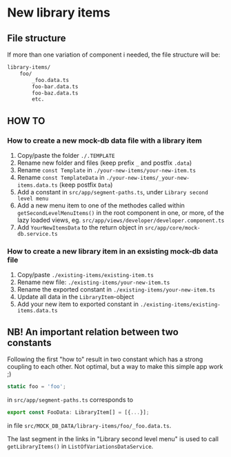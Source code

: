 # New library items

## File structure

If more than one variation of component i needed, the file structure will be:

```bash
library-items/
    foo/
        _foo.data.ts
        foo-bar.data.ts
        foo-baz.data.ts
        etc.
```

## HOW TO

### How to create a new mock-db data file with a library item

1. Copy/paste the folder `./.TEMPLATE`
2. Rename new folder and files (keep prefix `_` and postfix `.data`)
3. Rename `const Template` in `./your-new-items/your-new-item.ts`
4. Rename `const TemplateData` in `./your-new-items/_your-new-items.data.ts` (keep postfix `Data`)
5. Add a constant in `src/app/segment-paths.ts`, under `Library second level menu`
6. Add a new menu item to one of the methodes called within `getSecondLevelMenuItems()` in the root component in one, or more, of the lazy loaded views, eg. `src/app/views/developer/developer.component.ts`
7. Add `YourNewItemsData` to the return object in `src/app/core/mock-db.service.ts`

### How to create a new library item in an exsisting mock-db data file

1. Copy/paste `./existing-items/existing-item.ts`
2. Rename new file: `./existing-items/your-new-item.ts`
3. Rename the exported constant in `./existing-items/your-new-item.ts`
4. Update all data in the `LibraryItem`-object
5. Add your new item to exported constant in `./existing-items/existing-items.data.ts`

## NB! An important relation between two constants

Following the first "how to" result in two constant which has a strong coupling to each other. Not optimal, but a way to make this simple app work ;)

```ts
static foo = 'foo';
```

in `src/app/segment-paths.ts` corresponds to

```ts
export const FooData: LibraryItem[] = [{...}];
```

in file `src/MOCK_DB_DATA/library-items/foo/_foo.data.ts`.

The last segment in the links in "Library second level menu" is used to call `getLibraryItems()` in `ListOfVariationsDataService`.
